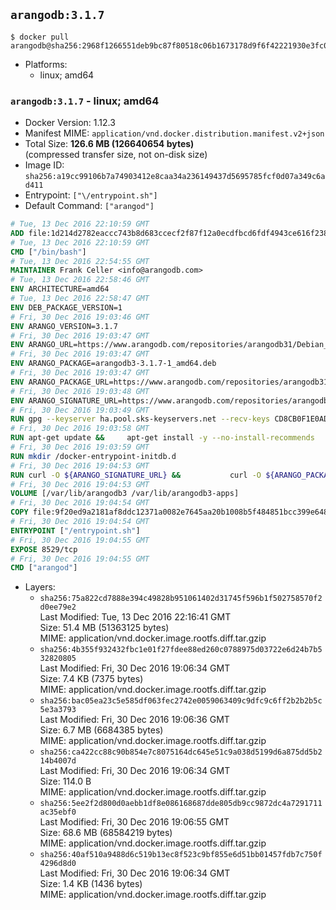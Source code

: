 ## `arangodb:3.1.7`

```console
$ docker pull arangodb@sha256:2968f1266551deb9bc87f80518c06b1673178d9f6f42221930e3fc0de8fbeecd
```

-	Platforms:
	-	linux; amd64

### `arangodb:3.1.7` - linux; amd64

-	Docker Version: 1.12.3
-	Manifest MIME: `application/vnd.docker.distribution.manifest.v2+json`
-	Total Size: **126.6 MB (126640654 bytes)**  
	(compressed transfer size, not on-disk size)
-	Image ID: `sha256:a19cc99106b7a74903412e8caa34a236149437d5695785fcf0d07a349c6ad411`
-	Entrypoint: `["\/entrypoint.sh"]`
-	Default Command: `["arangod"]`

```dockerfile
# Tue, 13 Dec 2016 22:10:59 GMT
ADD file:1d214d2782eaccc743b8d683ccecf2f87f12a0ecdfbcd6fdf4943ce616f23870 in / 
# Tue, 13 Dec 2016 22:10:59 GMT
CMD ["/bin/bash"]
# Tue, 13 Dec 2016 22:54:55 GMT
MAINTAINER Frank Celler <info@arangodb.com>
# Tue, 13 Dec 2016 22:58:46 GMT
ENV ARCHITECTURE=amd64
# Tue, 13 Dec 2016 22:58:47 GMT
ENV DEB_PACKAGE_VERSION=1
# Fri, 30 Dec 2016 19:03:46 GMT
ENV ARANGO_VERSION=3.1.7
# Fri, 30 Dec 2016 19:03:47 GMT
ENV ARANGO_URL=https://www.arangodb.com/repositories/arangodb31/Debian_8.0
# Fri, 30 Dec 2016 19:03:47 GMT
ENV ARANGO_PACKAGE=arangodb3-3.1.7-1_amd64.deb
# Fri, 30 Dec 2016 19:03:47 GMT
ENV ARANGO_PACKAGE_URL=https://www.arangodb.com/repositories/arangodb31/Debian_8.0/amd64/arangodb3-3.1.7-1_amd64.deb
# Fri, 30 Dec 2016 19:03:48 GMT
ENV ARANGO_SIGNATURE_URL=https://www.arangodb.com/repositories/arangodb31/Debian_8.0/amd64/arangodb3-3.1.7-1_amd64.deb.asc
# Fri, 30 Dec 2016 19:03:49 GMT
RUN gpg --keyserver ha.pool.sks-keyservers.net --recv-keys CD8CB0F1E0AD5B52E93F41E7EA93F5E56E751E9B
# Fri, 30 Dec 2016 19:03:58 GMT
RUN apt-get update &&     apt-get install -y --no-install-recommends         libjemalloc1 	libsnappy1         ca-certificates         pwgen         curl     &&     rm -rf /var/lib/apt/lists/*
# Fri, 30 Dec 2016 19:03:59 GMT
RUN mkdir /docker-entrypoint-initdb.d
# Fri, 30 Dec 2016 19:04:53 GMT
RUN curl -O ${ARANGO_SIGNATURE_URL} &&           curl -O ${ARANGO_PACKAGE_URL} &&             gpg --verify ${ARANGO_PACKAGE}.asc &&     (echo arangodb3 arangodb3/password password test | debconf-set-selections) &&     (echo arangodb3 arangodb3/password_again password test | debconf-set-selections) &&     DEBIAN_FRONTEND="noninteractive" dpkg -i ${ARANGO_PACKAGE} &&     rm -rf /var/lib/arangodb3/* &&     sed -ri         -e 's!127\.0\.0\.1!0.0.0.0!g'         -e 's!^(file\s*=).*!\1 -!'         -e 's!^#\s*uid\s*=.*!uid = arangodb!'         -e 's!^#\s*gid\s*=.*!gid = arangodb!'         /etc/arangodb3/arangod.conf     &&     DEBIAN_FRONTEND="noninteractive" apt-get purge -y --auto-remove ca-certificates &&     rm -f ${ARANGO_PACKAGE}*
# Fri, 30 Dec 2016 19:04:53 GMT
VOLUME [/var/lib/arangodb3 /var/lib/arangodb3-apps]
# Fri, 30 Dec 2016 19:04:54 GMT
COPY file:9f20ed9a2181af8ddc12371a0082e7645aa20b1008b5f484851bcc399e64801e in /entrypoint.sh 
# Fri, 30 Dec 2016 19:04:54 GMT
ENTRYPOINT ["/entrypoint.sh"]
# Fri, 30 Dec 2016 19:04:55 GMT
EXPOSE 8529/tcp
# Fri, 30 Dec 2016 19:04:55 GMT
CMD ["arangod"]
```

-	Layers:
	-	`sha256:75a822cd7888e394c49828b951061402d31745f596b1f502758570f2d0ee79e2`  
		Last Modified: Tue, 13 Dec 2016 22:16:41 GMT  
		Size: 51.4 MB (51363125 bytes)  
		MIME: application/vnd.docker.image.rootfs.diff.tar.gzip
	-	`sha256:4b355f932432fbc1e01f27fdee88ed260c0788975d03722e6d24b7b532820805`  
		Last Modified: Fri, 30 Dec 2016 19:06:34 GMT  
		Size: 7.4 KB (7375 bytes)  
		MIME: application/vnd.docker.image.rootfs.diff.tar.gzip
	-	`sha256:bac05ea23c5e585df063fec2742e0059063409c9dfc9c6ff2b2b2b5c5e3a3793`  
		Last Modified: Fri, 30 Dec 2016 19:06:36 GMT  
		Size: 6.7 MB (6684385 bytes)  
		MIME: application/vnd.docker.image.rootfs.diff.tar.gzip
	-	`sha256:ca422cc88c90b854e7c8075164dc645e51c9a038d5199d6a875dd5b214b4007d`  
		Last Modified: Fri, 30 Dec 2016 19:06:34 GMT  
		Size: 114.0 B  
		MIME: application/vnd.docker.image.rootfs.diff.tar.gzip
	-	`sha256:5ee2f2d800d0aebb1df8e086168687dde805db9cc9872dc4a7291711ac35ebf0`  
		Last Modified: Fri, 30 Dec 2016 19:06:55 GMT  
		Size: 68.6 MB (68584219 bytes)  
		MIME: application/vnd.docker.image.rootfs.diff.tar.gzip
	-	`sha256:40af510a9488d6c519b13ec8f523c9bf855e6d51bb01457fdb7c750f4296d8d0`  
		Last Modified: Fri, 30 Dec 2016 19:06:34 GMT  
		Size: 1.4 KB (1436 bytes)  
		MIME: application/vnd.docker.image.rootfs.diff.tar.gzip
